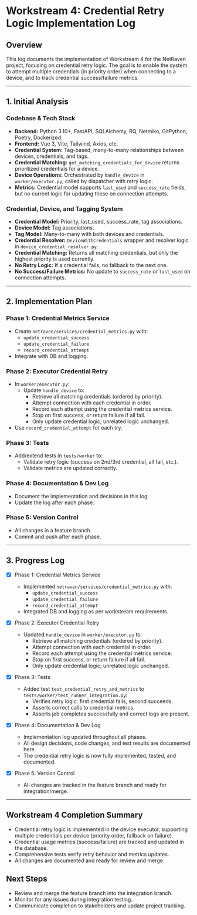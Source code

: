 # Workstream 4: Credential Retry Logic Implementation Log

## Overview
This log documents the implementation of Workstream 4 for the NetRaven project, focusing on credential retry logic. The goal is to enable the system to attempt multiple credentials (in priority order) when connecting to a device, and to track credential success/failure metrics.

---

## 1. Initial Analysis

### Codebase & Tech Stack
- **Backend:** Python 3.10+, FastAPI, SQLAlchemy, RQ, Netmiko, GitPython, Poetry, Dockerized.
- **Frontend:** Vue 3, Vite, Tailwind, Axios, etc.
- **Credential System:** Tag-based, many-to-many relationships between devices, credentials, and tags.
- **Credential Matching:** `get_matching_credentials_for_device` returns prioritized credentials for a device.
- **Device Operations:** Orchestrated by `handle_device` in `worker/executor.py`, called by dispatcher with retry logic.
- **Metrics:** Credential model supports `last_used` and `success_rate` fields, but no current logic for updating these on connection attempts.

### Credential, Device, and Tagging System
- **Credential Model:** Priority, last_used, success_rate, tag associations.
- **Device Model:** Tag associations.
- **Tag Model:** Many-to-many with both devices and credentials.
- **Credential Resolver:** `DeviceWithCredentials` wrapper and resolver logic in `device_credential_resolver.py`.
- **Credential Matching:** Returns all matching credentials, but only the highest priority is used currently.
- **No Retry Logic:** If a credential fails, no fallback to the next one.
- **No Success/Failure Metrics:** No update to `success_rate` or `last_used` on connection attempts.

---

## 2. Implementation Plan

### Phase 1: Credential Metrics Service
- Create `netraven/services/credential_metrics.py` with:
  - `update_credential_success`
  - `update_credential_failure`
  - `record_credential_attempt`
- Integrate with DB and logging.

### Phase 2: Executor Credential Retry
- In `worker/executor.py`:
  - Update `handle_device` to:
    - Retrieve all matching credentials (ordered by priority).
    - Attempt connection with each credential in order.
    - Record each attempt using the credential metrics service.
    - Stop on first success, or return failure if all fail.
    - Only update credential logic; unrelated logic unchanged.
- Use `record_credential_attempt` for each try.

### Phase 3: Tests
- Add/extend tests in `tests/worker` to:
  - Validate retry logic (success on 2nd/3rd credential, all fail, etc.).
  - Validate metrics are updated correctly.

### Phase 4: Documentation & Dev Log
- Document the implementation and decisions in this log.
- Update the log after each phase.

### Phase 5: Version Control
- All changes in a feature branch.
- Commit and push after each phase.

---

## 3. Progress Log

- [x] Phase 1: Credential Metrics Service
  - Implemented `netraven/services/credential_metrics.py` with:
    - `update_credential_success`
    - `update_credential_failure`
    - `record_credential_attempt`
  - Integrated DB and logging as per workstream requirements.

- [x] Phase 2: Executor Credential Retry
  - Updated `handle_device` in `worker/executor.py` to:
    - Retrieve all matching credentials (ordered by priority).
    - Attempt connection with each credential in order.
    - Record each attempt using the credential metrics service.
    - Stop on first success, or return failure if all fail.
    - Only update credential logic; unrelated logic unchanged.

- [x] Phase 3: Tests
  - Added test `test_credential_retry_and_metrics` to `tests/worker/test_runner_integration.py`:
    - Verifies retry logic: first credential fails, second succeeds.
    - Asserts correct calls to credential metrics.
    - Asserts job completes successfully and correct logs are present.

- [x] Phase 4: Documentation & Dev Log
  - Implementation log updated throughout all phases.
  - All design decisions, code changes, and test results are documented here.
  - The credential retry logic is now fully implemented, tested, and documented.

- [x] Phase 5: Version Control
  - All changes are tracked in the feature branch and ready for integration/merge.

---

## Workstream 4 Completion Summary

- Credential retry logic is implemented in the device executor, supporting multiple credentials per device (priority order, fallback on failure).
- Credential usage metrics (success/failure) are tracked and updated in the database.
- Comprehensive tests verify retry behavior and metrics updates.
- All changes are documented and ready for review and merge.

## Next Steps
- Review and merge the feature branch into the integration branch.
- Monitor for any issues during integration testing.
- Communicate completion to stakeholders and update project tracking. 